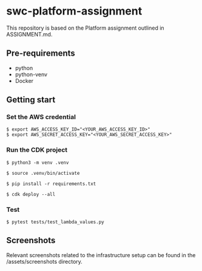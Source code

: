 
# swc-platform-assignment
This repository is based on the Platform assignment outlined in ASSIGNMENT.md.

## Pre-requirements
- python
- python-venv
- Docker

## Getting start

### Set the AWS credential
```
$ export AWS_ACCESS_KEY_ID="<YOUR_AWS_ACCESS_KEY_ID>"
$ export AWS_SECRET_ACCESS_KEY="<YOUR_AWS_SECRET_ACCESS_KEY>"
```

### Run the CDK project
```
$ python3 -m venv .venv
```
```
$ source .venv/bin/activate
```
```
$ pip install -r requirements.txt
```
```
$ cdk deploy --all
```

### Test
```
$ pytest tests/test_lambda_values.py
```

## Screenshots
Relevant screenshots related to the infrastructure setup can be found in the /assets/screenshots directory.
